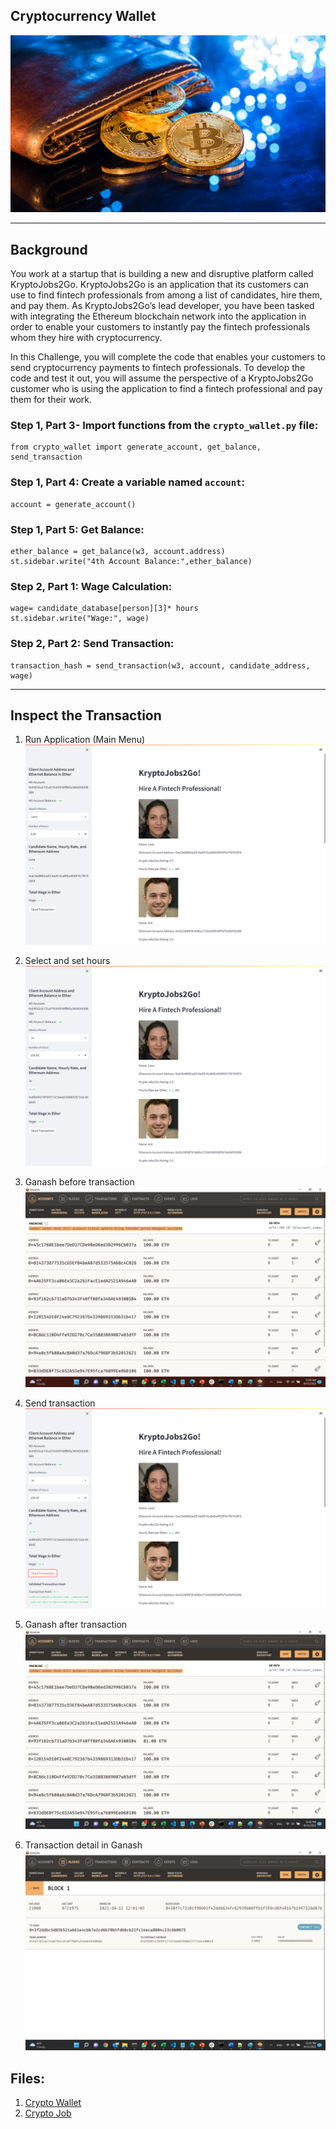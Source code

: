 ## Cryptocurrency Wallet

![An image shows a wallet with bitcoin.](Images/19-4-challenge-image.png)

---

## Background

You work at a startup that is building a new and disruptive platform called KryptoJobs2Go. KryptoJobs2Go is an application that its customers can use to find fintech professionals from among a list of candidates, hire them, and pay them. As KryptoJobs2Go’s lead developer, you have been tasked with integrating the Ethereum blockchain network into the application in order to enable your customers to instantly pay the fintech professionals whom they hire with cryptocurrency.

In this Challenge, you will complete the code that enables your customers to send cryptocurrency payments to fintech professionals. To develop the code and test it out, you will assume the perspective of a KryptoJobs2Go customer who is using the application to find a fintech professional and pay them for their work.

### Step 1, Part 3- Import functions from the `crypto_wallet.py` file:

    from crypto_wallet import generate_account, get_balance, send_transaction

### Step 1, Part 4: Create a variable named `account`:

    account = generate_account()

### Step 1, Part 5: Get Balance:

    ether_balance = get_balance(w3, account.address)
    st.sidebar.write("4th Account Balance:",ether_balance)

### Step 2, Part 1: Wage Calculation:

    wage= candidate_database[person][3]* hours
    st.sidebar.write("Wage:", wage)

### Step 2, Part 2: Send Transaction:

    transaction_hash = send_transaction(w3, account, candidate_address, wage)

---
## Inspect the Transaction

1. Run Application (Main Menu)
![alt=""](Images/1.png)

2. Select and set hours
![alt=""](Images/4.png)

3. Ganash before transaction
![alt=""](Images/3.png)

4. Send transaction 
![alt=""](Images/2.png)

5. Ganash after transaction 
![alt=""](Images/6.png)

6. Transaction detail in Ganash 
![alt=""](Images/7.png)


## Files:
1. [Crypto Wallet](crypto_wallet.py)
2. [Crypto Job](krypto_jobs.py)


